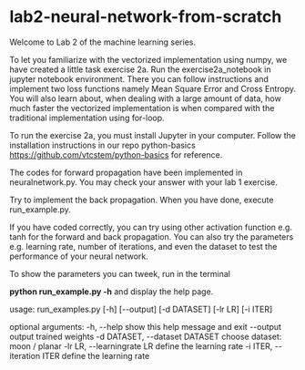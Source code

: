 # lab2-neural-network-from-scratch

Welcome to Lab 2 of the machine learning series.

To let you familiarize with the vectorized implementation using numpy, we have created a little task exercise 2a. Run the exercise2a_notebook in jupyter notebook environment. There you can follow instructions and implement two loss functions namely Mean Square Error and Cross Entropy. You will also learn about, when dealing with a large amount of data, how much faster the vectorized implementation is when compared with the traditional implementation using for-loop.

To run the exercise 2a, you must install Jupyter in your computer. Follow the installation instructions in our repo python-basics https://github.com/vtcstem/python-basics for reference.

The codes for forward propagation have been implemented in neuralnetwork.py. You may check your answer with your lab 1 exercise.

Try to implement the back propagation. When you have done, execute run_example.py. 

If you have coded correctly, you can try using other activation function e.g. tanh for the forward and back propagation. You can also try the parameters e.g. learning rate, number of iterations, and even the dataset to test the performance of your neural network.

To show the parameters you can tweek, run in the terminal 

**python run_example.py -h** and display the help page.

usage: run_examples.py [-h] [--output] [-d DATASET] [-lr LR] [-i ITER]

optional arguments:
  -h, --help            show this help message and exit
  --output              output trained weights
  -d DATASET, --dataset DATASET
                        choose dataset: moon / planar
  -lr LR, --learningrate LR
                        define the learning rate
  -i ITER, --iteration ITER
                        define the learning rate
